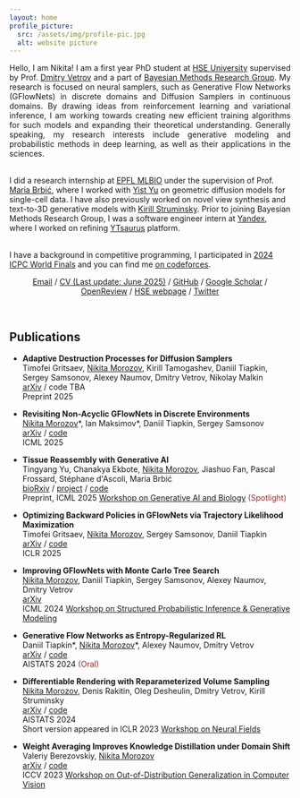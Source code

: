 ```yaml
---
layout: home
profile_picture:
  src: /assets/img/profile-pic.jpg
  alt: website picture
---
```


<p align="justify">
Hello, I am Nikita! I am a first year PhD student at <a href="https://www.hse.ru/en/">HSE University</a> supervised by Prof. <a href="https://scholar.google.com/citations?user=7HU0UoUAAAAJ&hl=en">Dmitry Vetrov</a> and a part of <a href="https://bayesgroup.org/">Bayesian Methods Research Group</a>. My research is focused on neural samplers, such as Generative Flow Networks (GFlowNets) in discrete domains and Diffusion Samplers in continuous domains. By drawing ideas from reinforcement learning and variational inference, I am working towards creating new efficient training algorithms for such models and expanding their theoretical understanding. Generally speaking, my research interests include generative modeling and probabilistic methods in deep learning, as well as their applications in the sciences. <br /> <br />
  
I did a research internship at <a href="https://brbiclab.epfl.ch/">EPFL MLBIO</a> under the supervision of Prof. <a href="https://scholar.google.com/citations?user=ltxmeroAAAAJ&hl=en">Maria Brbić</a>, where I worked with <a href="https://yistyu.github.io/">Yist Yu</a> on geometric diffusion models for single-cell data. I have also previously worked on novel view synthesis and text-to-3D generative models with <a href="https://scholar.google.com/citations?user=q69zIO0AAAAJ&hl=en">Kirill Struminsky</a>. Prior to joining Bayesian Methods Research Group, I was a software engineer intern at <a href="https://yandex.com/company">Yandex</a>, where I worked on refining <a href="https://github.com/ytsaurus/ytsaurus">YTsaurus</a> platform. <br /> <br />

I have a background in competitive programming, I participated in <a href="https://worldfinals.icpc.global/">2024 ICPC World Finals</a> and you can find me <a href="https://codeforces.com/profile/madn">on codeforces</a>. 
</p>

<p style="text-align: center;"> 
<a href="mailto:greatdraken@gmail.com">Email</a> / <a href="assets/CV/CV.pdf">CV (Last update: June 2025)</a> / <a href="https://github.com/GreatDrake">GitHub</a> / <a href="https://scholar.google.com/citations?user=00WbaisAAAAJ&hl=en">Google Scholar</a> / <a href="https://openreview.net/profile?id=~Nikita_Morozov1">OpenReview</a> / <a href="https://www.hse.ru/en/org/persons/225560347">HSE webpage</a> / <a href="https://x.com/nvimorozov">Twitter</a>
</p>

&nbsp;


## Publications

* **Adaptive Destruction Processes for Diffusion Samplers** \
Timofei Gritsaev, <ins>Nikita Morozov</ins>, Kirill Tamogashev, Daniil Tiapkin, Sergey Samsonov, Alexey Naumov, Dmitry Vetrov, Nikolay Malkin \
[arXiv](https://arxiv.org/abs/2506.01541) / code TBA \
Preprint 2025

* **Revisiting Non-Acyclic GFlowNets in Discrete Environments** \
<ins>Nikita Morozov</ins>&#42;, Ian Maksimov&#42;, Daniil Tiapkin, Sergey Samsonov \
[arXiv](https://arxiv.org/abs/2502.07735) / [code](https://github.com/GreatDrake/non-acyclic-gfn) \
ICML 2025

* **Tissue Reassembly with Generative AI** \
Tingyang Yu, Chanakya Ekbote, <ins>Nikita Morozov</ins>, Jiashuo Fan, Pascal Frossard, Stéphane d'Ascoli, Maria Brbić \
[bioRxiv](https://www.biorxiv.org/content/10.1101/2025.02.13.638045) / [project](https://brbiclab.epfl.ch/projects/LUNA/) / [code](https://github.com/mlbio-epfl/LUNA) \
Preprint, ICML 2025 [Workshop on Generative AI and Biology](https://genbio-workshop.github.io/2025/) <span style="color:brown">(Spotlight)</span>

* **Optimizing Backward Policies in GFlowNets via Trajectory Likelihood Maximization** \
Timofei Gritsaev, <ins>Nikita Morozov</ins>, Sergey Samsonov, Daniil Tiapkin \
[arXiv](https://arxiv.org/abs/2410.15474) / [code](https://github.com/tgritsaev/gflownet-tlm) \
ICLR 2025

* **Improving GFlowNets with Monte Carlo Tree Search** \
<ins>Nikita Morozov</ins>, Daniil Tiapkin, Sergey Samsonov, Alexey Naumov, Dmitry Vetrov \
[arXiv](https://arxiv.org/abs/2406.13655) \
ICML 2024 [Workshop on Structured Probabilistic Inference & Generative Modeling](https://spigmworkshop2024.github.io/)

* **Generative Flow Networks as Entropy-Regularized RL** \
Daniil Tiapkin&#42;, <ins>Nikita Morozov</ins>&#42;, Alexey Naumov, Dmitry Vetrov \
[arXiv](https://arxiv.org/abs/2310.12934) / [code](https://github.com/d-tiapkin/gflownet-rl) \
AISTATS 2024 <span style="color:brown">(Oral)</span>

* **Differentiable Rendering with Reparameterized Volume Sampling** \
<ins>Nikita Morozov</ins>, Denis Rakitin, Oleg Desheulin, Dmitry Vetrov, Kirill Struminsky \
[arXiv](https://arxiv.org/abs/2302.10970) / [code](https://github.com/GreatDrake/reparameterized-volume-sampling) \
AISTATS 2024 \
Short version appeared in ICLR 2023 [Workshop on Neural Fields](https://sites.google.com/view/neural-fields)

* **Weight Averaging Improves Knowledge Distillation under Domain Shift** \
Valeriy Berezovskiy, <ins>Nikita Morozov</ins> \
[arXiv](https://arxiv.org/abs/2309.11446) / [code](https://github.com/vorobeevich/distillation-in-dg) \
ICCV 2023 [Workshop on Out-of-Distribution Generalization in Computer Vision](https://www.ood-cv.org/2023/index.html)

